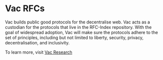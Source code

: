 # Vac RFCs

Vac builds public good protocols for the decentralise web.
Vac acts as a custodian for the protocols that live in the RFC-Index repository.
With the goal of widespread adoption,
Vac will make sure the protocols adhere to the set of principles, 
including but not limited to liberty, security, privacy, decentralisation, and inclusivity.

To learn more, visit [Vac Research](https://vac.dev/)
